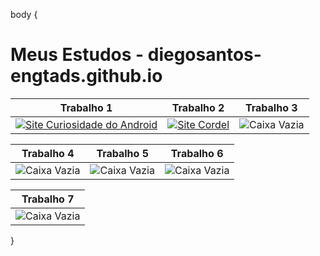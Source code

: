 body {
# Meus Estudos - diegosantos-engtads.github.io

| Trabalho 1 | Trabalho 2 | Trabalho 3 |
|------------|------------|------------|
| [![Site Curiosidade do Android](https://via.placeholder.com/600x300.png?text=Site+Curiosidade+do+Android)](http://diegosantos-engtads.github.io/01-estudos-html-css/01-site-curiosidade-do-android/android.html) | [![Site Cordel](https://via.placeholder.com/600x300.png?text=Site+Cordel)](http://diegosantos-engtads.github.io/01-estudos-html-css/03-site-cordel/index.html) | ![Caixa Vazia](https://via.placeholder.com/600x300.png?text=Trabalho+3) |

| Trabalho 4 | Trabalho 5 | Trabalho 6 |
|------------|------------|------------|
| ![Caixa Vazia](https://via.placeholder.com/600x300.png?text=Trabalho+4) | ![Caixa Vazia](https://via.placeholder.com/600x300.png?text=Trabalho+5) | ![Caixa Vazia](https://via.placeholder.com/600x300.png?text=Trabalho+6) |

| Trabalho 7 |
|------------|
| ![Caixa Vazia](https://via.placeholder.com/600x300.png?text=Trabalho+7) |
}
